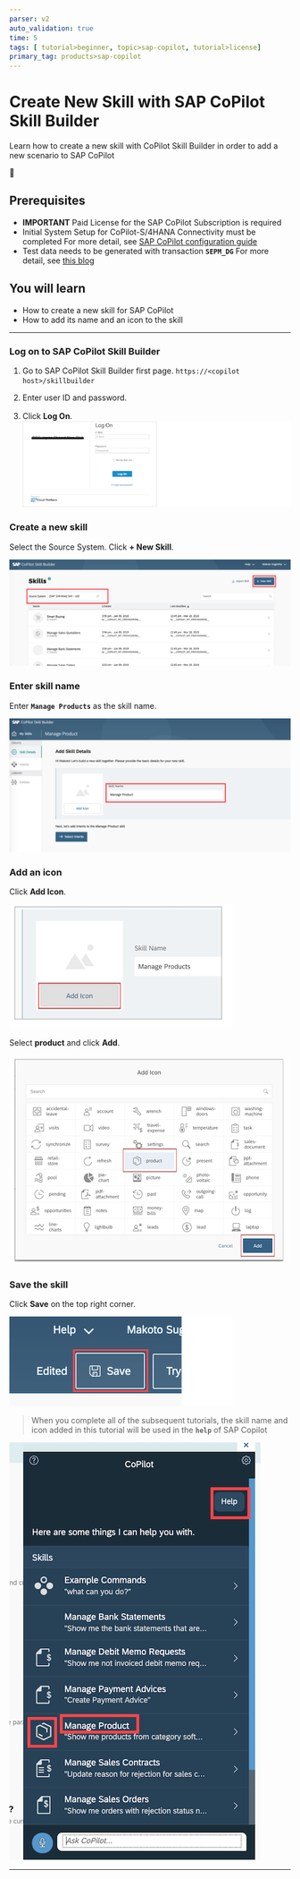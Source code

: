 ```yaml
---
parser: v2
auto_validation: true
time: 5
tags: [ tutorial>beginner, topic>sap-copilot, tutorial>license]
primary_tag: products>sap-copilot
---
```

# Create New Skill with SAP CoPilot Skill Builder
<!-- description --> Learn how to create a new skill with CoPilot Skill Builder in order to add a new scenario to SAP CoPilot


## Prerequisites
 - **IMPORTANT** Paid License for the SAP CoPilot Subscription is required
 - Initial System Setup for CoPilot-S/4HANA Connectivity must be completed
   For more detail, see [SAP CoPilot configuration guide](https://help.sap.com/viewer/product/SAP_COPILOT)
 - Test data needs to be generated with transaction **`SEPM_DG`**
   For more detail, see [this blog](https://blogs.sap.com/2015/01/19/how-to-generate-and-import-ha300-epmmodel-in-hana/)

## You will learn
  - How to create a new skill for SAP CoPilot
  - How to add its name and an icon to the skill

---
### Log on to SAP CoPilot Skill Builder 

1.  Go to SAP CoPilot Skill Builder first page.
`https://<copilot host>/skillbuilder`

2. Enter user ID and password.
3. Click **Log On**.　　
![add skill](copilot-01-1.png)



### Create a new skill 

Select the Source System.
Click **+ New Skill**.

![add skill](copilot-02-1.png)



### Enter skill name 


Enter **`Manage Products`** as the skill name.

![Skill Name](copilot-03-1.png)


### Add an icon 


Click **Add Icon**.

![add icon](copilot-04-1.png)

Select **product** and click **Add**.

![add icon](copilot-04-2.png)


### Save the skill 

Click **Save** on the top right corner.


![save skill](copilot-05-1.png)

>When you complete all of the subsequent tutorials, the skill name and icon added in this tutorial will be used in the **`help`** of SAP Copilot

![help](copilot-05-2.png)







---
